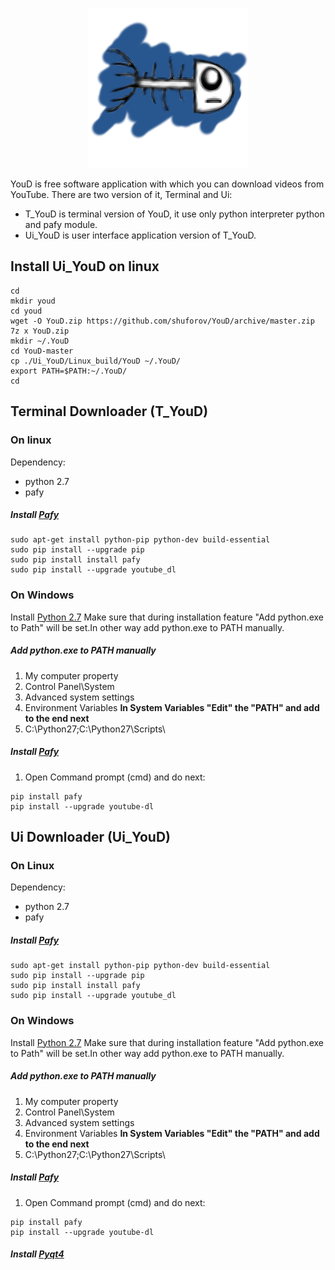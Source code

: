 <p align="center">
  <img src="https://github.com/shuforov/YouD/blob/youd/Ui_YouD/YouDico.png?raw=true" >
</p>
YouD is free software application with which you can download videos from YouTube. 
There are two version of it, Terminal and Ui:

* T_YouD is terminal version of YouD, it use only python interpreter python and pafy module.
* Ui_YouD is user interface application version of T_YouD.  

##  Install Ui_YouD on linux
```shell
cd
mkdir youd
cd youd
wget -O YouD.zip https://github.com/shuforov/YouD/archive/master.zip
7z x YouD.zip
mkdir ~/.YouD
cd YouD-master
cp ./Ui_YouD/Linux_build/YouD ~/.YouD/
export PATH=$PATH:~/.YouD/
cd
```

## Terminal Downloader (T_YouD)
### On linux

Dependency:

* python 2.7
* pafy

##### Install [Pafy](https://github.com/mps-youtube/pafy)
```shell
sudo apt-get install python-pip python-dev build-essential
sudo pip install --upgrade pip
sudo pip install install pafy
sudo pip install --upgrade youtube_dl
```

### On Windows

Install [Python 2.7](https://www.python.org/downloads/windows/)
Make sure that during installation feature "Add python.exe to Path" will be set.In other way add python.exe to PATH manually.
##### Add python.exe to PATH manually

1. My computer property
2. Control Panel\System 
3. Advanced system settings
4. Environment Variables
**In System Variables "Edit" the "PATH" and add to the end next** 
5. C:\Python27\;C:\Python27\Scripts\
                
##### Install [Pafy](https://github.com/mps-youtube/pafy)
1. Open Command prompt (cmd) and do next:
```shell
pip install pafy
pip install --upgrade youtube-dl
```


## Ui Downloader (Ui_YouD)

### On Linux

Dependency:

* python 2.7
* pafy

##### Install [Pafy](https://github.com/mps-youtube/pafy)
```shell
sudo apt-get install python-pip python-dev build-essential
sudo pip install --upgrade pip
sudo pip install install pafy
sudo pip install --upgrade youtube_dl
```


### On Windows

Install [Python 2.7](https://www.python.org/downloads/windows/)
Make sure that during installation feature "Add python.exe to Path" will be set.In other way add python.exe to PATH manually.
##### Add python.exe to PATH manually

1. My computer property
2. Control Panel\System 
3. Advanced system settings
4. Environment Variables
**In System Variables "Edit" the "PATH" and add to the end next** 
5. C:\Python27\;C:\Python27\Scripts\
                
##### Install [Pafy](https://github.com/mps-youtube/pafy)
1. Open Command prompt (cmd) and do next:
```shell
pip install pafy
pip install --upgrade youtube-dl
```

##### Install [Pyqt4](http://sourceforge.net/projects/pyqt/files/PyQt4/PyQt-4.11.4/PyQt4-4.11.4-gpl-Py2.7-Qt4.8.7-x32.exe)
